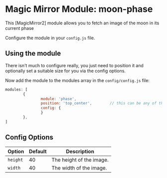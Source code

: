 # Magic Mirror Module: moon-phase
This [MagicMirror2] module allows you to fetch an image of the moon in its current phase

Configure the module in your `config.js` file.

## Using the module

There isn't much to configure really, you just need to position it and optionally set a suitable size for you via the config options.

Now add the module to the modules array in the `config/config.js` file:

````javascript
modules: [
        {
                module: 'phase',
                position: 'top_center',        // this can be any of the regions
                config: {
                }
        },
]
````

## Config Options
| **Option** | **Default** | **Description** |
| --- | --- | --- |
| `height` | 40 | The height of the image. |
| `width` | 40 | The width of the image. |